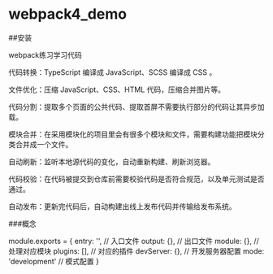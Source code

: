 # webpack4_demo

##安装

webpack练习学习代码

代码转换：TypeScript 编译成 JavaScript、SCSS 编译成 CSS 。

文件优化：压缩 JavaScript、CSS、HTML 代码，压缩合并图片等。

代码分割：提取多个页面的公共代码、提取首屏不需要执行部分的代码让其异步加载。

模块合并：在采用模块化的项目里会有很多个模块和文件，需要构建功能把模块分类合并成一个文件。

自动刷新：监听本地源代码的变化，自动重新构建、刷新浏览器。

代码校验：在代码被提交到仓库前需要校验代码是否符合规范，以及单元测试是否通过。

自动发布：更新完代码后，自动构建出线上发布代码并传输给发布系统。

###概念

module.exports = {
    entry: '',               // 入口文件
    output: {},              // 出口文件
    module: {},              // 处理对应模块
    plugins: [],             // 对应的插件
    devServer: {},           // 开发服务器配置
    mode: 'development'      // 模式配置
}